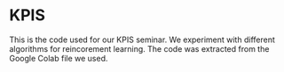 # KPIS

This is the code used for our KPIS seminar.
We experiment with different algorithms for reincorement learning.
The code was extracted from the Google Colab file we used.
